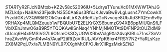 $START$yR2FJcNBMtxb+KZ2v58c52096lU+5LdryaTYunuXc01MXWWTAhJGMZLk4p+Na9An23FjsdIvN3550Aa8us3RfxJKJsvaBwBvLgLusn47YmCowkXPrzddGKzV3QWBiR2OkOax4ntLirK2uf6eAUpGcNvvcqe8UbJtd3FfQEm9v9y9RHAXp4MLQMZeuub1wFBQUbU7E2ELKrGXS6bumzG94XB6ppMlUQnSfLFVblXEnJmwO6aB9R5YTQQKAwIlSnNsq4YNhMjNMOTAt9D/FNP2tOUZldM9dUcrq6H4x9MSIVG7L6OfsmOkSCyUGWXRbsVclg9Xa24vqKIBLc71nsZSnVzhraZAveWyGmR4w4s7AuaP2tiRtZoVIRULJAVYpK6Ixr4FRSY7N2+YaRLsKzeZX8M2PqU7x/a7LMBN9YL9PXXghMtCF/OJkrX1IRgzMxkS$END$